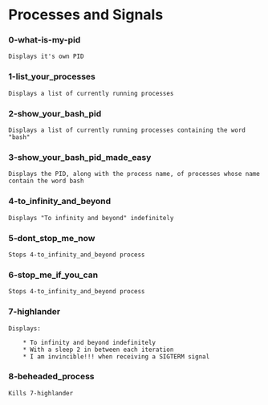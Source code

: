 # Processes and Signals

### 0-what-is-my-pid

	Displays it's own PID

### 1-list_your_processes

	Displays a list of currently running processes

### 2-show_your_bash_pid

	Displays a list of currently running processes containing the word "bash"

### 3-show_your_bash_pid_made_easy

	Displays the PID, along with the process name, of processes whose name contain the word bash

### 4-to_infinity_and_beyond

	Displays "To infinity and beyond" indefinitely

### 5-dont_stop_me_now

	Stops 4-to_infinity_and_beyond process

### 6-stop_me_if_you_can

	Stops 4-to_infinity_and_beyond process


### 7-highlander

	Displays:

		* To infinity and beyond indefinitely
		* With a sleep 2 in between each iteration
		* I am invincible!!! when receiving a SIGTERM signal

### 8-beheaded_process

	Kills 7-highlander

